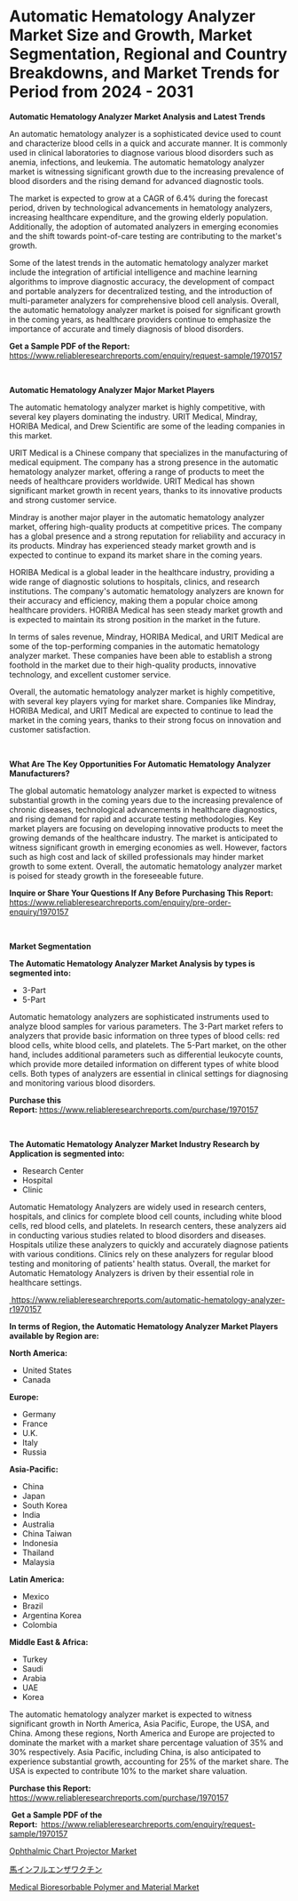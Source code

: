 <p><h1>Automatic Hematology Analyzer Market Size and Growth, Market Segmentation, Regional and Country Breakdowns, and Market Trends for Period from 2024 -  2031</h1></p><p><strong>Automatic Hematology Analyzer Market Analysis and Latest Trends</strong></p>
<p><p>An automatic hematology analyzer is a sophisticated device used to count and characterize blood cells in a quick and accurate manner. It is commonly used in clinical laboratories to diagnose various blood disorders such as anemia, infections, and leukemia. The automatic hematology analyzer market is witnessing significant growth due to the increasing prevalence of blood disorders and the rising demand for advanced diagnostic tools.</p><p>The market is expected to grow at a CAGR of 6.4% during the forecast period, driven by technological advancements in hematology analyzers, increasing healthcare expenditure, and the growing elderly population. Additionally, the adoption of automated analyzers in emerging economies and the shift towards point-of-care testing are contributing to the market's growth.</p><p>Some of the latest trends in the automatic hematology analyzer market include the integration of artificial intelligence and machine learning algorithms to improve diagnostic accuracy, the development of compact and portable analyzers for decentralized testing, and the introduction of multi-parameter analyzers for comprehensive blood cell analysis. Overall, the automatic hematology analyzer market is poised for significant growth in the coming years, as healthcare providers continue to emphasize the importance of accurate and timely diagnosis of blood disorders.</p></p>
<p><strong>Get a Sample PDF of the Report:&nbsp;</strong> <a href="https://www.reliableresearchreports.com/enquiry/request-sample/1970157">https://www.reliableresearchreports.com/enquiry/request-sample/1970157</a></p>
<p>&nbsp;</p>
<p><strong>Automatic Hematology Analyzer Major Market Players</strong></p>
<p><p>The automatic hematology analyzer market is highly competitive, with several key players dominating the industry. URIT Medical, Mindray, HORIBA Medical, and Drew Scientific are some of the leading companies in this market.</p><p>URIT Medical is a Chinese company that specializes in the manufacturing of medical equipment. The company has a strong presence in the automatic hematology analyzer market, offering a range of products to meet the needs of healthcare providers worldwide. URIT Medical has shown significant market growth in recent years, thanks to its innovative products and strong customer service.</p><p>Mindray is another major player in the automatic hematology analyzer market, offering high-quality products at competitive prices. The company has a global presence and a strong reputation for reliability and accuracy in its products. Mindray has experienced steady market growth and is expected to continue to expand its market share in the coming years.</p><p>HORIBA Medical is a global leader in the healthcare industry, providing a wide range of diagnostic solutions to hospitals, clinics, and research institutions. The company's automatic hematology analyzers are known for their accuracy and efficiency, making them a popular choice among healthcare providers. HORIBA Medical has seen steady market growth and is expected to maintain its strong position in the market in the future.</p><p>In terms of sales revenue, Mindray, HORIBA Medical, and URIT Medical are some of the top-performing companies in the automatic hematology analyzer market. These companies have been able to establish a strong foothold in the market due to their high-quality products, innovative technology, and excellent customer service.</p><p>Overall, the automatic hematology analyzer market is highly competitive, with several key players vying for market share. Companies like Mindray, HORIBA Medical, and URIT Medical are expected to continue to lead the market in the coming years, thanks to their strong focus on innovation and customer satisfaction.</p></p>
<p>&nbsp;</p>
<p><strong>What Are The Key Opportunities For Automatic Hematology Analyzer Manufacturers?</strong></p>
<p><p>The global automatic hematology analyzer market is expected to witness substantial growth in the coming years due to the increasing prevalence of chronic diseases, technological advancements in healthcare diagnostics, and rising demand for rapid and accurate testing methodologies. Key market players are focusing on developing innovative products to meet the growing demands of the healthcare industry. The market is anticipated to witness significant growth in emerging economies as well. However, factors such as high cost and lack of skilled professionals may hinder market growth to some extent. Overall, the automatic hematology analyzer market is poised for steady growth in the foreseeable future.</p></p>
<p><strong>Inquire or Share Your Questions If Any Before Purchasing This Report:</strong> <a href="https://www.reliableresearchreports.com/enquiry/pre-order-enquiry/1970157">https://www.reliableresearchreports.com/enquiry/pre-order-enquiry/1970157</a></p>
<p>&nbsp;</p>
<p><strong>Market Segmentation</strong></p>
<p><strong>The Automatic Hematology Analyzer Market Analysis by types is segmented into:</strong></p>
<p><ul><li>3-Part</li><li>5-Part</li></ul></p>
<p><p>Automatic hematology analyzers are sophisticated instruments used to analyze blood samples for various parameters. The 3-Part market refers to analyzers that provide basic information on three types of blood cells: red blood cells, white blood cells, and platelets. The 5-Part market, on the other hand, includes additional parameters such as differential leukocyte counts, which provide more detailed information on different types of white blood cells. Both types of analyzers are essential in clinical settings for diagnosing and monitoring various blood disorders.</p></p>
<p><strong>Purchase this Report:&nbsp;</strong><a href="https://www.reliableresearchreports.com/purchase/1970157">https://www.reliableresearchreports.com/purchase/1970157</a></p>
<p>&nbsp;</p>
<p><strong>The Automatic Hematology Analyzer Market Industry Research by Application is segmented into:</strong></p>
<p><ul><li>Research Center</li><li>Hospital</li><li>Clinic</li></ul></p>
<p><p>Automatic Hematology Analyzers are widely used in research centers, hospitals, and clinics for complete blood cell counts, including white blood cells, red blood cells, and platelets. In research centers, these analyzers aid in conducting various studies related to blood disorders and diseases. Hospitals utilize these analyzers to quickly and accurately diagnose patients with various conditions. Clinics rely on these analyzers for regular blood testing and monitoring of patients' health status. Overall, the market for Automatic Hematology Analyzers is driven by their essential role in healthcare settings.</p></p>
<p><a href="https://www.reliableresearchreports.com/automatic-hematology-analyzer-r1970157">&nbsp;https://www.reliableresearchreports.com/automatic-hematology-analyzer-r1970157</a></p>
<p><strong>In terms of Region, the Automatic Hematology Analyzer Market Players available by Region are:</strong></p>
<p>
    <p> <strong> North America: </strong>
        <ul>
            <li>United States</li>
            <li>Canada</li>
        </ul>
        </p> 
    <p> <strong> Europe: </strong>
        <ul>
            <li>Germany</li>
            <li>France</li>
            <li>U.K.</li>
            <li>Italy</li>
            <li>Russia</li>
        </ul>
        </p> 
    <p> <strong> Asia-Pacific: </strong>
        <ul>
            <li>China</li>
            <li>Japan</li>
            <li>South Korea</li>
            <li>India</li>
            <li>Australia</li>
            <li>China Taiwan</li>
            <li>Indonesia</li>
            <li>Thailand</li>
            <li>Malaysia</li>
        </ul>
        </p> 
    <p> <strong> Latin America: </strong>
        <ul>
            <li>Mexico</li>
            <li>Brazil</li>
            <li>Argentina Korea</li>
            <li>Colombia</li>
        </ul>
        </p> 
    <p> <strong> Middle East & Africa: </strong>
        <ul>
            <li>Turkey</li>
            <li>Saudi</li>
            <li>Arabia</li>
            <li>UAE</li>
            <li>Korea</li>
        </ul>
    </p>
    </p>
<p><p>The automatic hematology analyzer market is expected to witness significant growth in North America, Asia Pacific, Europe, the USA, and China. Among these regions, North America and Europe are projected to dominate the market with a market share percentage valuation of 35% and 30% respectively. Asia Pacific, including China, is also anticipated to experience substantial growth, accounting for 25% of the market share. The USA is expected to contribute 10% to the market share valuation.</p></p>
<p><strong>Purchase this Report: </strong><a href="https://www.reliableresearchreports.com/purchase/1970157">https://www.reliableresearchreports.com/purchase/1970157</a></p>
<p>&nbsp;<strong>Get a Sample PDF of the Report:&nbsp;&nbsp;</strong><a href="https://www.reliableresearchreports.com/enquiry/request-sample/1970157">https://www.reliableresearchreports.com/enquiry/request-sample/1970157</a></p>
<p><strong></strong></p>
<p><p><a href="https://github.com/RichRobinson5/Market-Research-Report-List-4/blob/main/ophthalmic-chart-projector-market.md">Ophthalmic Chart Projector Market</a></p><p><a href="https://github.com/zoetazuur/Market-Research-Report-List-1/blob/main/652115648291.md">馬インフルエンザワクチン</a></p><p><a href="https://spotless-saver-8fd.notion.site/Medical-Bioresorbable-Polymer-and-Material-Market-Trends-and-Market-Analysis-forecasted-for-period-2-441502e0f5ee42a688ed34da73ec3fee">Medical Bioresorbable Polymer and Material Market</a></p></p>